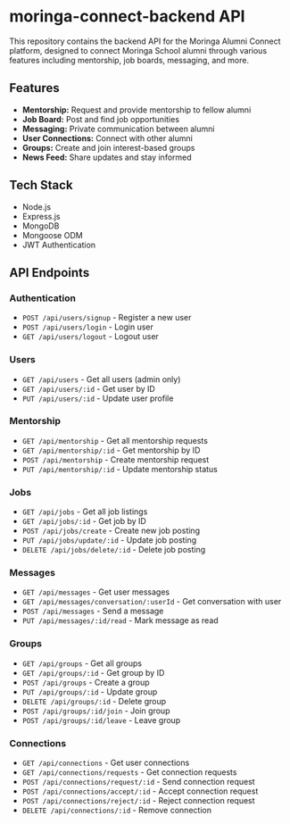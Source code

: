 # moringa-connect-backend API

This repository contains the backend API for the Moringa Alumni Connect platform, designed to connect Moringa School alumni through various features including mentorship, job boards, messaging, and more.

## Features

- **Mentorship:** Request and provide mentorship to fellow alumni
- **Job Board:** Post and find job opportunities
- **Messaging:** Private communication between alumni
- **User Connections:** Connect with other alumni
- **Groups:** Create and join interest-based groups
- **News Feed:** Share updates and stay informed

## Tech Stack

- Node.js
- Express.js
- MongoDB
- Mongoose ODM
- JWT Authentication

## API Endpoints

### Authentication
- `POST /api/users/signup` - Register a new user
- `POST /api/users/login` - Login user
- `GET /api/users/logout` - Logout user

### Users
- `GET /api/users` - Get all users (admin only)
- `GET /api/users/:id` - Get user by ID
- `PUT /api/users/:id` - Update user profile

### Mentorship
- `GET /api/mentorship` - Get all mentorship requests
- `GET /api/mentorship/:id` - Get mentorship by ID
- `POST /api/mentorship` - Create mentorship request
- `PUT /api/mentorship/:id` - Update mentorship status

### Jobs
- `GET /api/jobs` - Get all job listings
- `GET /api/jobs/:id` - Get job by ID
- `POST /api/jobs/create` - Create new job posting
- `PUT /api/jobs/update/:id` - Update job posting
- `DELETE /api/jobs/delete/:id` - Delete job posting

### Messages
- `GET /api/messages` - Get user messages
- `GET /api/messages/conversation/:userId` - Get conversation with user
- `POST /api/messages` - Send a message
- `PUT /api/messages/:id/read` - Mark message as read

### Groups
- `GET /api/groups` - Get all groups
- `GET /api/groups/:id` - Get group by ID
- `POST /api/groups` - Create a group
- `PUT /api/groups/:id` - Update group
- `DELETE /api/groups/:id` - Delete group
- `POST /api/groups/:id/join` - Join group
- `POST /api/groups/:id/leave` - Leave group

### Connections
- `GET /api/connections` - Get user connections
- `GET /api/connections/requests` - Get connection requests
- `POST /api/connections/request/:id` - Send connection request
- `POST /api/connections/accept/:id` - Accept connection request
- `POST /api/connections/reject/:id` - Reject connection request
- `DELETE /api/connections/:id` - Remove connection 
